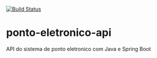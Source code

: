 [![Build Status](https://travis-ci.org/demellon/ponto-eletronico-api.svg?branch=master)](https://travis-ci.org/demellon/ponto-eletronico-api)

# ponto-eletronico-api
API do sistema de ponto eletronico com Java e Spring Boot
